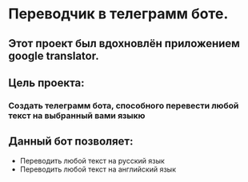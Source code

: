 # Переводчик в телеграмм боте.
## Этот проект был вдохновлён приложением google translator.

## Цель проекта:
### Создать телеграмм бота, способного перевести любой текст на выбранный вами языкю

## Данный бот позволяет:
- Переводить любой текст на русский язык
- Переводить любой текст на английский язык
